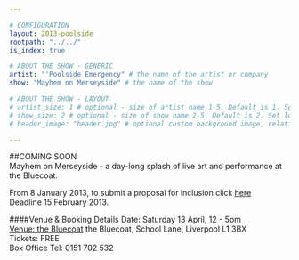 ```yaml
---

# CONFIGURATION
layout: 2013-poolside
rootpath: "../../"
is_index: true

# ABOUT THE SHOW - GENERIC
artist: "'Poolside Emergency" # the name of the artist or company
show: "Mayhem on Merseyside" # the name of the show

# ABOUT THE SHOW - LAYOUT
# artist_size: 1 # optional - size of artist name 1-5. Default is 1. Set longer names to lower values
# show_size: 2 # optional - size of show name 2-5. Default is 2. Set longer names to lower values
# header_image: "header.jpg" # optional custom background image, relative to current page

---
```


##COMING SOON    
Mayhem on Merseyside - a day-long splash of live art and performance at the Bluecoat.

From 8 January 2013, to submit a proposal for inclusion click [here](http://poolside.posterous.com)    
Deadline 15 February 2013.    

####Venue & Booking Details
Date:  Saturday 13 April, 12 - 5pm    
[Venue: the Bluecoat](http://www.thebluecoat.org.uk/content/index/visitor-info) the Bluecoat, School Lane, Liverpool L1 3BX    
Tickets: FREE    
Box Office Tel: 0151 702 532    
    
   